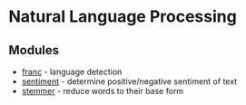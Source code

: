 # Natural Language Processing

## Modules

* [franc](https://github.com/wooorm/franc) - language detection
* [sentiment](https://github.com/thisandagain/sentiment) - determine positive/negative sentiment of text
* [stemmer](https://github.com/words/stemmer) - reduce words to their base form

